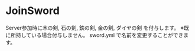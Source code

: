 # JoinSword
Server参加時に木の剣, 石の剣, 鉄の剣, 金の剣, ダイヤの剣 を付与します。
※既に所持している場合付与しません。
sword.yml で名前を変更することができます。
